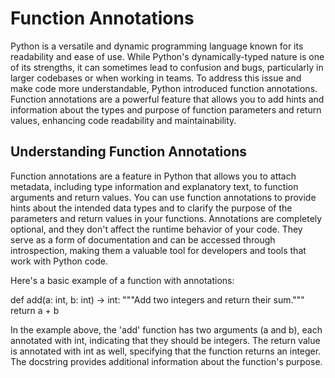 #  Function Annotations

Python is a versatile and dynamic programming language known for its readability and ease of use. While Python's dynamically-typed nature is one of its strengths, 
it can sometimes lead to confusion and bugs, particularly in larger codebases or when working in teams. To address this issue and make code more understandable, 
Python introduced function annotations. Function annotations are a powerful feature that allows you to add hints and information about the types and purpose of 
function parameters and return values, enhancing code readability and maintainability.

## Understanding Function Annotations

Function annotations are a feature in Python that allows you to attach metadata, including type information and explanatory text, to function arguments and return values. 
You can use function annotations to provide hints about the intended data types and to clarify the purpose of the parameters and return values in your functions. 
Annotations are completely optional, and they don't affect the runtime behavior of your code. They serve as a form of documentation and can be accessed through introspection,
making them a valuable tool for developers and tools that work with Python code.

Here's a basic example of a function with annotations:

  def add(a: int, b: int) -> int:
  	    """Add two integers and return their sum."""
  	    return a + b


In the example above, the 'add' function has two arguments (a and b), each annotated with int, indicating that they should be integers. The return value is annotated with int as well, 
specifying that the function returns an integer. The docstring provides additional information about the function's purpose.
